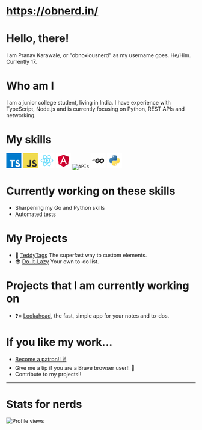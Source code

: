 # https://obnerd.in/
# Hello, there!
I am Pranav Karawale, or "obnoxiousnerd" as my username goes. He/Him. Currently 17.

# Who am I
I am a junior college student, living in India. I have experience with TypeScript, Node.js and is currently focusing on Python, REST APIs and networking.

# My skills
<p>
  <code><img height="40" src="https://raw.githubusercontent.com/github/explore/80688e429a7d4ef2fca1e82350fe8e3517d3494d/topics/typescript/typescript.png" alt="TypeScript"></code>
  <code><img height="40" src="https://raw.githubusercontent.com/github/explore/80688e429a7d4ef2fca1e82350fe8e3517d3494d/topics/javascript/javascript.png" alt="JavaScript"></code>
  <code><img height="40" src="https://raw.githubusercontent.com/github/explore/80688e429a7d4ef2fca1e82350fe8e3517d3494d/topics/react/react.png" alt="React"></code>
  <code><img height="40" src="https://raw.githubusercontent.com/github/explore/80688e429a7d4ef2fca1e82350fe8e3517d3494d/topics/angular/angular.png" alt="Angular"></code>
  <code><img height="40" src="https://www.ixon.cloud/media/ciqpa3f3/api-2x.png" alt="APIs"></code>
  <code><img height="40" src="https://raw.githubusercontent.com/github/explore/80688e429a7d4ef2fca1e82350fe8e3517d3494d/topics/go/go.png" alt="Go"></code>
  <code><img height="40" src="https://raw.githubusercontent.com/github/explore/80688e429a7d4ef2fca1e82350fe8e3517d3494d/topics/python/python.png" alt="Python"></code>
</p>

# Currently working on these skills
* Sharpening my Go and Python skills
* Automated tests

# My Projects
* :bear: [TeddyTags](https://teddy.js.org) The superfast way to custom elements.
* :sunglasses: [Do-It-Lazy](https://obnoxiousnerd.github.io/do-it-lazy) Your own to-do list.

# Projects that I am currently working on
<!-- * :electric_plug: [Plug](https://github.com/obnoxiousnerd/plugpkg), the next-gen module manager for the Web and Deno. -->
* ❓= [Lookahead](https://github.com/obnoxiousnerd/lookahead), the fast, simple app for your notes and to-dos.

# If you like my work...
* [Become a patron!! ✌](https://patreon.com/obnoxiousnerd)
* Give me a tip if you are a Brave browser user!! 🦁
* Contribute to my projects!!

-------------

# Stats for nerds
![Profile views](https://gpvc.arturio.dev/obnoxiousnerd)

